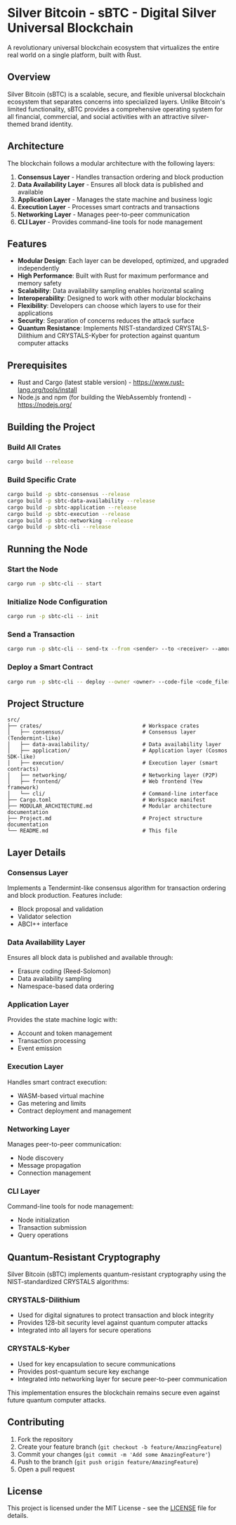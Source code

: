 # Silver Bitcoin - sBTC - Digital Silver Universal Blockchain

A revolutionary universal blockchain ecosystem that virtualizes the entire real world on a single platform, built with Rust.

## Overview

Silver Bitcoin (sBTC) is a scalable, secure, and flexible universal blockchain ecosystem that separates concerns into specialized layers. Unlike Bitcoin's limited functionality, sBTC provides a comprehensive operating system for all financial, commercial, and social activities with an attractive silver-themed brand identity.

## Architecture

The blockchain follows a modular architecture with the following layers:

1. **Consensus Layer** - Handles transaction ordering and block production
2. **Data Availability Layer** - Ensures all block data is published and available
3. **Application Layer** - Manages the state machine and business logic
4. **Execution Layer** - Processes smart contracts and transactions
5. **Networking Layer** - Manages peer-to-peer communication
6. **CLI Layer** - Provides command-line tools for node management

## Features

- **Modular Design**: Each layer can be developed, optimized, and upgraded independently
- **High Performance**: Built with Rust for maximum performance and memory safety
- **Scalability**: Data availability sampling enables horizontal scaling
- **Interoperability**: Designed to work with other modular blockchains
- **Flexibility**: Developers can choose which layers to use for their applications
- **Security**: Separation of concerns reduces the attack surface
- **Quantum Resistance**: Implements NIST-standardized CRYSTALS-Dilithium and CRYSTALS-Kyber for protection against quantum computer attacks

## Prerequisites

- Rust and Cargo (latest stable version) - https://www.rust-lang.org/tools/install
- Node.js and npm (for building the WebAssembly frontend) - https://nodejs.org/

## Building the Project

### Build All Crates

```bash
cargo build --release
```

### Build Specific Crate

```bash
cargo build -p sbtc-consensus --release
cargo build -p sbtc-data-availability --release
cargo build -p sbtc-application --release
cargo build -p sbtc-execution --release
cargo build -p sbtc-networking --release
cargo build -p sbtc-cli --release
```

## Running the Node

### Start the Node

```bash
cargo run -p sbtc-cli -- start
```

### Initialize Node Configuration

```bash
cargo run -p sbtc-cli -- init
```

### Send a Transaction

```bash
cargo run -p sbtc-cli -- send-tx --from <sender> --to <receiver> --amount <amount>
```

### Deploy a Smart Contract

```bash
cargo run -p sbtc-cli -- deploy --owner <owner> --code-file <code_file>
```

## Project Structure

```
src/
├── crates/                                # Workspace crates
│   ├── consensus/                         # Consensus layer (Tendermint-like)
│   ├── data-availability/                 # Data availability layer
│   ├── application/                       # Application layer (Cosmos SDK-like)
│   ├── execution/                         # Execution layer (smart contracts)
│   ├── networking/                        # Networking layer (P2P)
│   ├── frontend/                          # Web frontend (Yew framework)
│   └── cli/                               # Command-line interface
├── Cargo.toml                             # Workspace manifest
├── MODULAR_ARCHITECTURE.md                # Modular architecture documentation
├── Project.md                             # Project structure documentation
└── README.md                              # This file
```

## Layer Details

### Consensus Layer
Implements a Tendermint-like consensus algorithm for transaction ordering and block production. Features include:
- Block proposal and validation
- Validator selection
- ABCI++ interface

### Data Availability Layer
Ensures all block data is published and available through:
- Erasure coding (Reed-Solomon)
- Data availability sampling
- Namespace-based data ordering

### Application Layer
Provides the state machine logic with:
- Account and token management
- Transaction processing
- Event emission

### Execution Layer
Handles smart contract execution:
- WASM-based virtual machine
- Gas metering and limits
- Contract deployment and management

### Networking Layer
Manages peer-to-peer communication:
- Node discovery
- Message propagation
- Connection management

### CLI Layer
Command-line tools for node management:
- Node initialization
- Transaction submission
- Query operations

## Quantum-Resistant Cryptography

Silver Bitcoin (sBTC) implements quantum-resistant cryptography using the NIST-standardized CRYSTALS algorithms:

### CRYSTALS-Dilithium
- Used for digital signatures to protect transaction and block integrity
- Provides 128-bit security level against quantum computer attacks
- Integrated into all layers for secure operations

### CRYSTALS-Kyber
- Used for key encapsulation to secure communications
- Provides post-quantum secure key exchange
- Integrated into networking layer for secure peer-to-peer communication

This implementation ensures the blockchain remains secure even against future quantum computer attacks.

## Contributing

1. Fork the repository
2. Create your feature branch (`git checkout -b feature/AmazingFeature`)
3. Commit your changes (`git commit -m 'Add some AmazingFeature'`)
4. Push to the branch (`git push origin feature/AmazingFeature`)
5. Open a pull request

## License

This project is licensed under the MIT License - see the [LICENSE](LICENSE) file for details.

